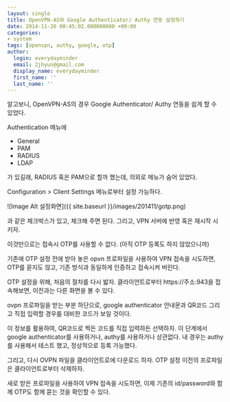 ```yaml
---
layout: single
title: OpenVPN-AS와 Google Authenticator/ Authy 연동 설정하기
date: 2014-11-26 00:45:02.000000000 +09:00
categories:
- system
tags: [openvpn, authy, google, otp]
author:
  login: everydayminder
  email: 2jhyun@gmail.com
  display_name: everydayminder
  first_name: ''
  last_name: ''
---
```

알고보니, OpenVPN-AS의 경우 Google Authenticator/ Authy 연동을 쉽게 할 수 있었다.

Authentication 메뉴에
- General
- PAM
- RADIUS
- LDAP

가 있길래, RADIUS 혹은 PAM으로 할까 했는데,
의외로 메뉴가 숨어 있었다.

Configuration &gt; Client Settings 메뉴로부터
설정 가능하다.

![Image Alt 설정화면]({{ site.baseurl }}/images/201411/gotp.png)

과 같은 체크박스가 있고, 체크해 주면 된다.
그리고, VPN 서버에 반영 혹은 재시작 시키자.

이것만으로는 접속시 OTP를 사용할 수 없다.
(아직 OTP 등록도 하지 않았으니까)

기존에 OTP 설정 전에 받아 놓은 opvn 프로파일을 사용하여 VPN 접속을 시도하면,
OTP를 묻지도 않고, 기존 방식과 동일하게 인증하고 접속시켜 버린다.

OTP 설정을 위해, 처음의 절차를 다시 밟자.
클라이언트로부터 https://주소:943을 접속해보면, 이전과는 다른 화면을 볼 수 있다.

ovpn 프로파일을 받는 부분 하단으로, google authenticator 안내문과
QR코드 그리고 직접 입력할 경우를 대비한 코드가 보일 것이다.

이 정보를 활용하여, QR코드로 찍든 코드를 직접 입력하든 선택하자.
이 단계에서 google authenticator를 사용하거나, authy를 사용하거나 상관없다.
내 경우는 authy를 사용해서 테스트 했고, 정상적으로 등록 가능했다.

그리고, 다시 OVPN 파일을 클라이언트로에 다운로드 하자.
OTP 설정 이전의 프로파일은 클라이언트로부터 삭제하자.

새로 받은 프로파일을 사용하여 VPN 접속을 시도하면,
이제 기존의 id/password와 함께 OTP도 함께 묻는 것을 확인할 수 있다.
